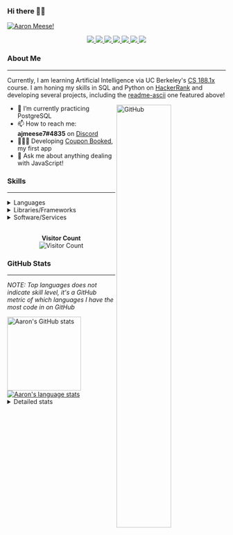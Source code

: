 ### Hi there 👋🏻
[![Aaron Meese!](https://user-images.githubusercontent.com/17814535/88975338-a2aabf00-d27f-11ea-963f-8a19608716b4.png)](https://github.com/ajmeese7/readme-ascii "README ASCII")

<p align="center">
  <a href="https://link.aaronmeese.com/github">
    <img src="https://img.shields.io/badge/-Github-000?style=flat&logo=Github&logoColor=white" />
  </a>
  <a href="https://link.aaronmeese.com/linkedin">
    <img src="https://img.shields.io/badge/-LinkedIn-blue?style=flat&logo=Linkedin&logoColor=white" />
  </a>
  <a href="https://link.aaronmeese.com/instagram">
    <img src="https://img.shields.io/badge/-Instagram-c13584?style=flat&labelColor=c13584&logo=instagram&logoColor=white" />
  </a>
  <a href="https://link.aaronmeese.com/twitter">
    <img src="https://img.shields.io/badge/-Twitter-1ca0f1?style=flat-square&labelColor=1ca0f1&logo=twitter&logoColor=white&link=https://twitter.com/ajmeese7" />
  </a>
  <a href="https://link.aaronmeese.com/medium">
    <img src="https://img.shields.io/badge/-Medium-03a57a?style=flat-square&labelColor=000000&logo=Medium&link=https://medium.com/@ajmeese7/" />
  </a>
  <a href="mailto:ajmeese7@gmail.com">
    <img src="https://img.shields.io/badge/-Gmail-c14438?style=flat&logo=Gmail&logoColor=white" />
  </a>
   <a href="https://link.aaronmeese.com/codewars">
    <img src="https://www.codewars.com/users/ajmeese7/badges/micro" />
  </a>
  <!-- <img src="https://projecteuler.net/profile/ajmeese7.png" /> -->
</p>

### About Me ###
----------------------------------------------------------------------------------------------------------------------------
Currently, I am learning Artificial Intelligence via UC Berkeley's [CS 188.1x](https://courses.edx.org/courses/BerkeleyX/CS188.1x-4/1T2015/course/) course.
I am honing my skills in SQL and Python on [HackerRank](https://www.hackerrank.com/ajmeese7) and developing several projects, including the 
[readme-ascii](https://github.com/ajmeese7/readme-ascii) one featured above!

<img width="50%" align="right" alt="GitHub" src="https://raw.githubusercontent.com/onimur/.github/master/.resources/git-header.svg" />

- 🔭 I’m currently practicing PostgreSQL
- 📫 How to reach me: **ajmeese7#4835** on [Discord](https://discord.com)
- 👨🏼‍💻 Developing [Coupon Booked](https://couponbooked.com), my first app
- 💬 Ask me about anything dealing with JavaScript!
<!-- TODO: make this pretty enough to promote!
- 🎯 Portfolio site: [https://aaronmeese.com](https://aaronmeese.com/)
-->

### Skills ###
----------------------------------------------------------------------------------------------------------------------------
<details>
<summary>Languages</summary>

+ JavaScript
+ HTML
+ CSS
    + [README ASCII](https://github.com/ajmeese7/readme-ascii)
+ PHP
+ Java
    + [BRCC Java](https://github.com/ajmeese7/brcc-java)
    + [Euler Problems](https://github.com/ajmeese7/euler-problems)

</details>
<details>
<summary>Libraries/Frameworks</summary>

+ NodeJS
    + [Snapchat Share](https://github.com/ajmeese7/snapchat-share)
    + [FRC Spreadsheets](https://github.com/ajmeese7/frc-spreadsheets)
+ Cordova
+ jQuery
+ Discord.js
    + [Spambot](https://github.com/ajmeese7/spambot)
    + [Automatic Reactions](https://github.com/ajmeese7/automatic-reactions)
    + [Multiple Reactions](https://github.com/ajmeese7/multiple-reactions)
+ Puppeteer
    + [README ASCII](https://github.com/ajmeese7/readme-ascii)
    + [Dynamic Page Retrieval](https://github.com/ajmeese7/dynamic-page-retrieval)
+ Nightmare.js
    + [Steam Queue Clicker](https://github.com/ajmeese7/steam-queue-clicker)
    + [Repbot](https://github.com/ajmeese7/repbot)
+ json-fs-store
    + [Multiple Reactions](https://github.com/ajmeese7/multiple-reactions)
+ pdf-lib

</details>
<details>
<summary>Software/Services</summary>

+ Wallpaper Engine
    + [Random Wallpaper](https://github.com/ajmeese7/random-wallpaper)
    + [Image of the Day](https://github.com/ajmeese7/image-of-the-day)
+ phpMyAdmin
+ Cloudinary
+ Firefox Extensions
    + [Chess Next Move](https://github.com/ajmeese7/chess-next-move)
    + [Gmail Label Organizer](https://github.com/ajmeese7/gmail-label-organizer)
+ Google Analytics
+ Heroku
+ Nexmo
+ Auth0

</details>
<!--
<details>
<summary>Soft Skills</summary>
+ English/Grammar
+ SEO
    <!-- + TODO: Add my site examples after I finish improving them --
</details>
-->

<p align="center">
  <br>
  <b>Visitor Count</b><br>
  <img src="https://profile-counter.glitch.me/ajmeese7/count.svg" alt="Visitor Count"/>
</p>

### GitHub Stats ###
----------------------------------------------------------------------------------------------------------------------------
*NOTE: Top languages does not indicate skill level, it's a GitHub metric of which languages I have the most code in on GitHub*

<a href="https://profile-summary-for-github.com/user/ajmeese7">
  <img align="left" height="170px" src="https://github-readme-stats.vercel.app/api?username=ajmeese7&show_icons=true&line_height=27&count_private=true&include_all_commits=true" alt="Aaron's GitHub stats"/>
  <img src="https://github-readme-stats.vercel.app/api/top-langs/?username=ajmeese7&hide_langs_below=5&layout=compact" alt="Aaron's language stats"/>
</a>

<details>
<summary>Detailed stats</summary>

### :zap: Recent Activity
<!--START_SECTION:activity-->
1. ❗️ Closed issue [#32](https://github.com//ajmeese7/spambot/issues/32) in [ajmeese7/spambot](https://github.com//ajmeese7/spambot)
2. 🗣 Commented on [#32](https://github.com//ajmeese7/spambot/issues/32) in [ajmeese7/spambot](https://github.com//ajmeese7/spambot)
3. ❗️ Closed issue [#30](https://github.com//ajmeese7/spambot/issues/30) in [ajmeese7/spambot](https://github.com//ajmeese7/spambot)
4. 🗣 Commented on [#30](https://github.com//ajmeese7/spambot/issues/30) in [ajmeese7/spambot](https://github.com//ajmeese7/spambot)
5. 💪 Opened PR [#2](https://github.com//DYstebo/List-Bot/pull/2) in [DYstebo/List-Bot](https://github.com//DYstebo/List-Bot)
<!--END_SECTION:activity-->

### 🧐 Waka Stats
<!--START_SECTION:waka-->
**🐱 My Github Data** 

> 🏆 528 Contributions in the year 2020
 > 
> 📦 43.9 kB Used in Github's Storage 
 > 
> 💼 Opted to Hire
 > 
> 📜 44 Public repositories
 > 
> 🔑 15 Private repositories 

**I'm an Early 🐤** 

```text
🌞 Morning    153 commits    ███████░░░░░░░░░░░░░░░░░░   28.76% 
🌆 Daytime    244 commits    ███████████░░░░░░░░░░░░░░   45.86% 
🌃 Evening    129 commits    ██████░░░░░░░░░░░░░░░░░░░   24.25% 
🌙 Night      6 commits      ░░░░░░░░░░░░░░░░░░░░░░░░░   1.13%

```
📅 **I'm Most Productive on Saturday** 

```text
Monday       68 commits     ███░░░░░░░░░░░░░░░░░░░░░░   12.78% 
Tuesday      61 commits     ██░░░░░░░░░░░░░░░░░░░░░░░   11.47% 
Wednesday    74 commits     ███░░░░░░░░░░░░░░░░░░░░░░   13.91% 
Thursday     72 commits     ███░░░░░░░░░░░░░░░░░░░░░░   13.53% 
Friday       82 commits     ███░░░░░░░░░░░░░░░░░░░░░░   15.41% 
Saturday     102 commits    ████░░░░░░░░░░░░░░░░░░░░░   19.17% 
Sunday       73 commits     ███░░░░░░░░░░░░░░░░░░░░░░   13.72%

```


📊 **This Week I Spend My Time On** 

```text
⌚︎ Time zone: America/Chicago

💬 Programming Languages: 
JavaScript               4 hrs 11 mins       ████████████░░░░░░░░░░░░░   51.17% 
PHP                      1 hr 43 mins        █████░░░░░░░░░░░░░░░░░░░░   21.13% 
HTML                     1 hr 5 mins         ███░░░░░░░░░░░░░░░░░░░░░░   13.36% 
CSS                      32 mins             █░░░░░░░░░░░░░░░░░░░░░░░░   6.6% 
Markdown                 31 mins             █░░░░░░░░░░░░░░░░░░░░░░░░   6.42%

🐱‍💻 Projects: 
snapchat-share           3 hrs 55 mins       ████████████░░░░░░░░░░░░░   47.95% 
coupon-book              3 hrs 43 mins       ███████████░░░░░░░░░░░░░░   45.53% 
steam-rainbow-name       11 mins             ░░░░░░░░░░░░░░░░░░░░░░░░░   2.39% 
readme-ascii             7 mins              ░░░░░░░░░░░░░░░░░░░░░░░░░   1.62% 
leapchat                 7 mins              ░░░░░░░░░░░░░░░░░░░░░░░░░   1.61%

```

**I Mostly Code in JavaScript** 

```text
JavaScript               21 repos            ██████████████░░░░░░░░░░░   56.76% 
HTML                     5 repos             ███░░░░░░░░░░░░░░░░░░░░░░   13.51% 
Java                     4 repos             ██░░░░░░░░░░░░░░░░░░░░░░░   10.81% 
CSS                      2 repos             █░░░░░░░░░░░░░░░░░░░░░░░░   5.41% 
Python                   2 repos             █░░░░░░░░░░░░░░░░░░░░░░░░   5.41%

```



<!--END_SECTION:waka-->
</details>
